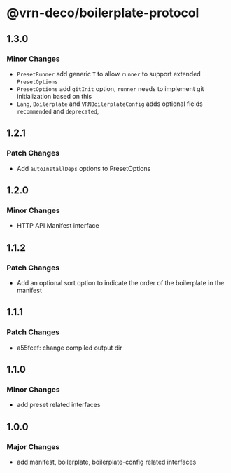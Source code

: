# @vrn-deco/boilerplate-protocol

## 1.3.0

### Minor Changes

- `PresetRunner` add generic `T` to allow `runner` to support extended `PresetOptions`
- `PresetOptions` add `gitInit` option, `runner` needs to implement git initialization based on this
- `Lang`, `Boilerplate` and `VRNBoilerplateConfig` adds optional fields `recommended` and `deprecated`,

## 1.2.1

### Patch Changes

- Add `autoInstallDeps` options to PresetOptions

## 1.2.0

### Minor Changes

- HTTP API Manifest interface

## 1.1.2

### Patch Changes

- Add an optional sort option to indicate the order of the boilerplate in the manifest

## 1.1.1

### Patch Changes

- a55fcef: change compiled output dir

## 1.1.0

### Minor Changes

- add preset related interfaces

## 1.0.0

### Major Changes

- add manifest, boilerplate, boilerplate-config related interfaces
